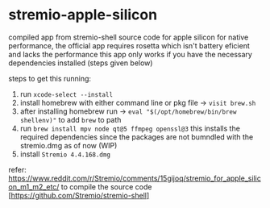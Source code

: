 # stremio-apple-silicon
compiled app from stremio-shell source code for apple silicon for native performance, the official app requires rosetta which isn't battery eficient and lacks the performance
this app only works if you have the necessary dependencies installed (steps given below)

steps to get this running:
1. run `xcode-select --install`
2. install homebrew with either command line or pkg file -> `visit brew.sh`
3. after installing homebrew run -> `eval "$(/opt/homebrew/bin/brew shellenv)"` to add `brew` to path
4. run `brew install mpv node qt@5 ffmpeg openssl@3` this installs the required dependencies since the packages are not bumndled with the stremio.dmg as of now (WIP)
5. install `Stremio 4.4.168.dmg`

refer: https://www.reddit.com/r/Stremio/comments/15gijoq/stremio_for_apple_silicon_m1_m2_etc/ to compile the source code [https://github.com/Stremio/stremio-shell]
